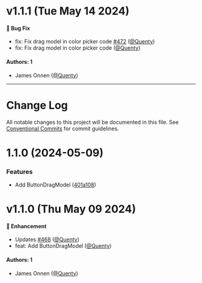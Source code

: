 # v1.1.1 (Tue May 14 2024)

#### 🐛 Bug Fix

- fix: Fix drag model in color picker code [#472](https://github.com/Quenty/NevermoreEngine/pull/472) ([@Quenty](https://github.com/Quenty))
- fix: Fix drag model in color picker code ([@Quenty](https://github.com/Quenty))

#### Authors: 1

- James Onnen ([@Quenty](https://github.com/Quenty))

---

# Change Log

All notable changes to this project will be documented in this file.
See [Conventional Commits](https://conventionalcommits.org) for commit guidelines.

# 1.1.0 (2024-05-09)


### Features

* Add ButtonDragModel ([401a108](https://github.com/Quenty/NevermoreEngine/commit/401a108c422e5582298ac69a6d50a34a771492b4))





# v1.1.0 (Thu May 09 2024)

#### 🚀 Enhancement

- Updates [#468](https://github.com/Quenty/NevermoreEngine/pull/468) ([@Quenty](https://github.com/Quenty))
- feat: Add ButtonDragModel ([@Quenty](https://github.com/Quenty))

#### Authors: 1

- James Onnen ([@Quenty](https://github.com/Quenty))
